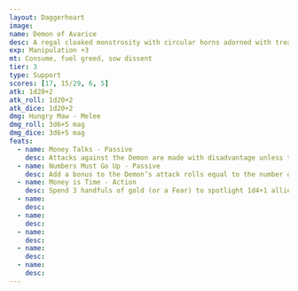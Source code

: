 ```yaml
---
layout: Daggerheart
image:
name: Demon of Avarice
desc: A regal cloaked monstrosity with circular horns adorned with treasure.
exp: Manipulation +3
mt: Consume, fuel greed, sow dissent
tier: 3
type: Support
scores: [17, 15/29, 6, 5]
atk: 1d20+2
atk_roll: 1d20+2
atk_dice: 1d20+2
dmg: Hungry Maw - Melee
dmg_roll: 3d6+5 mag
dmg_dice: 3d6+5 mag
feats:
  - name: Money Talks - Passive
    desc: Attacks against the Demon are made with disadvantage unless the attacker spends a handful of gold. This Demon starts with a number of handfuls equal to the number of PCs. When a target marks HP from the Demon’s standard attack, they can spend a handful of gold instead of marking HP (1 handful per HP). Add a handful of gold to the Demon for each handful of gold spent by PCs on this feature.
  - name: Numbers Must Go Up - Passive
    desc: Add a bonus to the Demon’s attack rolls equal to the number of handfuls of gold they have.
  - name: Money is Time - Action
    desc: Spend 3 handfuls of gold (or a Fear) to spotlight 1d4+1 allies.
  - name: 
    desc: 
  - name: 
    desc: 
  - name: 
    desc: 
  - name: 
    desc: 
  - name: 
    desc: 
---
```

